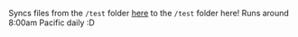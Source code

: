 Syncs files from the `/test` folder [here](https://github.com/LegoManiac04/actions-test-source) to the `/test` folder here!
Runs around 8:00am Pacific daily :D
